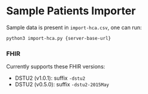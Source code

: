 Sample Patients Importer
========================

Sample data is present in `import-hca.csv`, one can run:

```bash
python3 import-hca.py {server-base-url}
```

### FHIR

Currently supports these FHIR versions:

- DSTU2 (v1.0.1): suffix `-dstu2`
- DSTU2 (v0.5.0): suffix `-dstu2-2015May`
